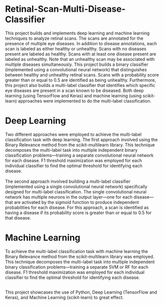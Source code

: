 # Retinal-Scan-Multi-Disease-Classifier
This project builds and implements deep learning and machine learning techniques to analyze retinal scans. The scans are annotated for the presence of multiple eye diseases. In addition to disease annotations, each scan is labeled as either healthy or unhealthy. Scans with no diseases present are labeled as healthy. Scans with at least one disease present are labeled as unhealthy. Note that an unhealthy scan may be associated with multiple diseases simultaneously. This project builds a binary classifier (implemented using a convolutional neural network) that distinguishes between healthy and unhealthy retinal scans. Scans with a probability score greater than or equal to 0.5 are identified as being unhealthy. Furthermore, this project also builds a multi-label classifier that identifies which specific eye diseases are present in a scan known to be diseased. Both deep learning (using TensorFlow and Keras) and machine learning (using scikit-learn) approaches were implemented to do the multi-label classification.

# Deep Learning
Two different approaches were employed to achieve the multi-label classification task with deep learning. The first approach involved using the Binary Relevance method from the scikit-multilearn library. This technique decomposes the multi-label task into multiple independent binary classification problems—training a separate convolutional neural network for each disease. F1 threshold maximization was employed for each individual classifier to find the optimal threshold for identifying each disease. <br /> <br /> The second approach involved building a multi-label classifier (implemented using a single convolutional neural network) specifically designed for multi-label classification. The single convolutional neural network has multiple neurons in the output layer—one for each disease—that are activated by the sigmoid function to produce independent probabilities for each disease. For this approach, a scan is identified as having a disease if its probability score is greater than or equal to 0.5 for that disease.

# Machine Learning
To achieve the multi-label classification task with machine learning the Binary Relevance method from the scikit-multilearn library was employed. This technique decomposes the multi-label task into multiple independent binary classification problems—training a separate SVM or RF for each disease. F1 threshold maximization was employed for each individual classifier to find the optimal threshold for identifying each disease. <br /> <br />

This project showcases the use of Python, Deep Learning (TensorFlow and Keras), and Machine Learning (scikit-learn) to great effect.
 
